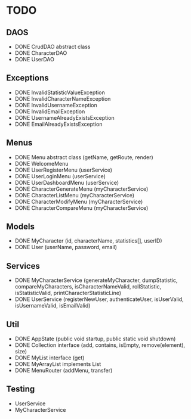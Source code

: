 # TODO

## DAOS
- DONE CrudDAO abstract class
- DONE CharacterDAO
- DONE UserDAO

## Exceptions
- DONE InvalidStatisticValueException
- DONE InvalidCharacterNameException
- DONE InvalidUsernameException
- DONE InvalidEmailException
- DONE UsernameAlreadyExistsException
- DONE EmailAlreadyExistsException

## Menus
- DONE Menu abstract class (getName, getRoute, render)
- DONE WelcomeMenu
- DONE UserRegisterMenu (userService)
- DONE UserLoginMenu (userService)
- DONE UserDashboardMenu (userService)
- DONE CharacterGenerateMenu (myCharacterService)
- DONE CharacterListMenu (myCharacterService)
- DONE CharacterModifyMenu (myCharacterService)
- DONE CharacterCompareMenu (myCharacterService)

## Models
- DONE MyCharacter (id, characterName, statistics[], userID)
- DONE User (userName, password, email)

## Services
- DONE MyCharacterService (generateMyCharacter, dumpStatistic, compareMyCharacters, isCharacterNameValid, rollStatistic, isStatisticValid, printCharacterStatisticLine)
- DONE UserService (registerNewUser, authenticateUser, isUserValid, isUsernameValid, isEmailValid)

## Util
- DONE AppState (public void startup, public static void shutdown)
- DONE Collection interface (add, contains, isEmpty, remove(element), size)
- DONE MyList interface (get)
- DONE MyArrayList implements List
- DONE MenuRouter (addMenu, transfer)

## Testing
- UserService
- MyCharacterService

